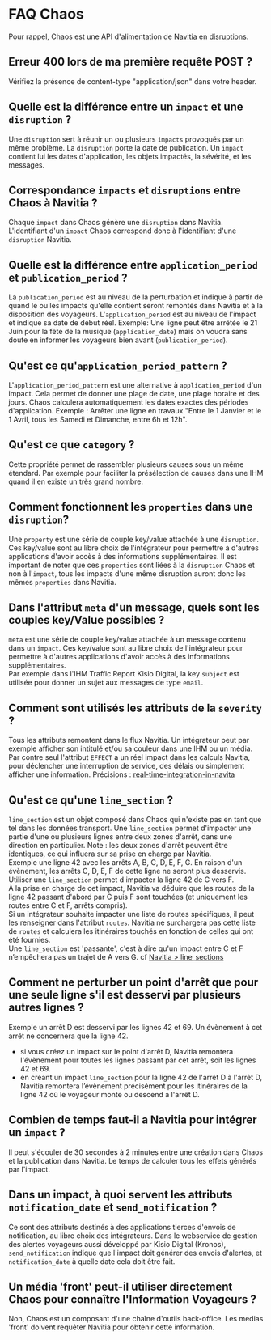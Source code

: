 # FAQ Chaos

Pour rappel, Chaos est une API d'alimentation de  [Navitia](https://github.com/CanalTP/navitia) en [disruptions](http://doc.navitia.io/#traffic-reports).

## Erreur 400 lors de ma première requête POST ?
Vérifiez la présence de content-type "application/json" dans votre header.

## Quelle est la différence entre un `impact` et une `disruption` ?
Une `disruption` sert à réunir un ou plusieurs `impacts` provoqués par un même problème.
La `disruption` porte la date de publication. Un `impact` contient lui les dates d'application, les objets impactés, la sévérité, et les messages.

## Correspondance `impacts` et `disruptions` entre Chaos à Navitia ?
Chaque `impact` dans Chaos génère une `disruption` dans Navitia.
<br>L'identifiant d'un `impact` Chaos correspond donc à l'identifiant d'une `disruption` Navitia.

## Quelle est la différence entre `application_period` et `publication_period` ?
La `publication_period` est au niveau de la perturbation et indique à partir de quand le ou les impacts qu'elle contient seront remontés dans Navitia et à la disposition des voyageurs.
L'`application_period` est au niveau de l'impact et indique sa date de début réel.
Exemple: Une ligne peut être arrêtée le 21 Juin pour la fête de la musique (`application_date`) mais on voudra sans doute en informer les voyageurs bien avant (`publication_period`).

## Qu'est ce qu'`application_period_pattern` ?
L'`application_period_pattern` est une alternative à `application_period` d'un impact.
Cela permet de donner une plage de date, une plage horaire et des jours. Chaos calculera automatiquement les dates exactes des périodes d'application.
Exemple : Arrêter une ligne en travaux "Entre le 1 Janvier et le 1 Avril, tous les Samedi et Dimanche, entre 6h et 12h".

## Qu'est ce que `category` ?
Cette propriété permet de rassembler plusieurs causes sous un même étendard.
Par exemple pour faciliter la présélection de causes dans une IHM quand il en existe un très grand nombre.

## Comment fonctionnent les `properties` dans une `disruption`?
Une `property` est une série de couple key/value attachée à une `disruption`.
Ces key/value sont au libre choix de l'intégrateur pour permettre à d'autres applications d'avoir accès à des informations supplémentaires.
Il est important de noter que ces `properties` sont liées à la `disruption` Chaos et non à l'`impact`, tous les impacts d'une même disruption auront donc les mêmes `properties` dans Navitia.

## Dans l'attribut `meta` d'un message, quels sont les couples key/Value possibles ?
`meta` est une série de couple key/value attachée à un message contenu dans un `impact`.
Ces key/value sont au libre choix de l'intégrateur pour permettre à d'autres applications d'avoir accès à des informations supplémentaires.
<br>Par exemple dans l'IHM Traffic Report Kisio Digital, la key `subject` est utilisée pour donner un sujet aux messages de type `email`.

## Comment sont utilisés les attributs de la `severity` ?
Tous les attributs remontent dans le flux Navitia. Un intégrateur peut par exemple afficher son intitulé et/ou sa couleur dans une IHM ou un média.<br>
Par contre seul l'attribut `EFFECT` a un réel impact dans les calculs Navitia, pour déclencher une interruption de service, des délais ou simplement afficher une information. Précisions : [real-time-integration-in-navita](http://doc.navitia.io/#real-time-integration-in-navita) 

## Qu'est ce qu'une `line_section` ?
`line_section` est un objet composé dans Chaos qui n'existe pas en tant que tel dans les données transport.
Une `line_section` permet d'impacter une partie d'une ou plusieurs lignes entre deux zones d'arrêt, dans une direction en particulier. Note : les deux zones d'arrêt peuvent être identiques, ce qui influera sur sa prise en charge par Navitia.
<br>Exemple une ligne 42 avec les arrêts A, B, C, D, E, F, G. En raison d'un évènement, les arrêts C, D, E, F de cette ligne ne seront plus desservis.
Utiliser une `line_section` permet d'impacter la ligne 42 de C vers F.
<br>À la prise en charge de cet impact, Navitia va déduire que les routes de la ligne 42 passant d'abord par C puis F sont touchées (et uniquement les routes entre C et F, arrêts compris).
<br>Si un intégrateur souhaite impacter une liste de routes spécifiques, il peut les renseigner dans l'attribut `routes`. Navitia ne surchargera pas cette liste de `routes` et calculera les itinéraires touchés en fonction de celles qui ont été fournies.
<br>Une `line_section` est 'passante', c'est à dire qu'un impact entre C et F n’empêchera pas un trajet de A vers G. cf [Navitia > line_sections](https://github.com/CanalTP/navitia/blob/dev/documentation/rfc/line_sections.md)

## Comment ne perturber un point d'arrêt que pour une seule ligne s'il est desservi par plusieurs autres lignes ?
Exemple un arrêt D est desservi par les lignes 42 et 69. Un évènement à cet arrêt ne concernera que la ligne 42.
- si vous créez un impact sur le point d'arrêt D, Navitia remontera l'évènement pour toutes les lignes passant par cet arrêt, soit les lignes 42 et 69.
- en créant un impact `line_section` pour la ligne 42 de l'arrêt D à l'arrêt D, Navitia remontera l’évènement précisément pour les itinéraires de la ligne 42 où le voyageur monte ou descend à l'arrêt D.

## Combien de temps faut-il a Navitia pour intégrer un `impact` ?
Il peut s'écouler de 30 secondes à 2 minutes entre une création dans Chaos et la publication dans Navitia. Le temps de calculer tous les effets générés par l'impact.

## Dans un impact, à quoi servent les attributs `notification_date` et `send_notification` ?
Ce sont des attributs destinés à des applications tierces d'envois de notification, au libre choix des intégrateurs.
Dans le webservice de gestion des alertes voyageurs aussi développé par Kisio Digital (Kronos),  `send_notification` indique que l'impact doit générer des envois d'alertes, et `notification_date` à quelle date cela doit être fait.

## Un média 'front' peut-il utiliser directement Chaos pour connaître l'Information Voyageurs ?
Non, Chaos est un composant d'une chaîne d'outils back-office. Les medias 'front' doivent requêter Navitia pour obtenir cette information.
